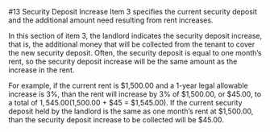 #13 Security Deposit Increase
Item 3 specifies the current security deposit and the additional amount need resulting from rent increases. 

In this section of item 3, the landlord indicates the security deposit increase, that is, the additional money that will be collected from the tenant to cover the new security deposit. Often, the security deposit is equal to one month’s rent, so the security deposit increase will be the same amount as the increase in the rent.

For example, if the current rent is $1,500.00 and a 1-year legal allowable increase is 3%, than the rent will increase by 3% of $1,500.00, or $45.00, to a total of $1,545.00  ($1,500.00  + $45 = $1,545.00). If the current security deposit held by the landlord is the same as one month’s rent at $1,500.00, than the security deposit increase to be collected will be $45.00. 